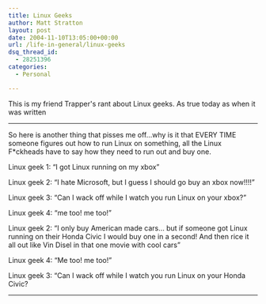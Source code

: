 ```yaml
---
title: Linux Geeks
author: Matt Stratton
layout: post
date: 2004-11-10T13:05:00+00:00
url: /life-in-general/linux-geeks
dsq_thread_id:
  - 28251396
categories:
  - Personal

---
```

This is my friend Trapper's rant about Linux geeks. As true today as when it was written

__________
So here is another thing that pisses me off&#8230;why is it that EVERY TIME someone figures out how to run Linux on something, all the Linux F*ckheads have to say how they need to run out and buy one.
  
Linux geek 1: &#8220;I got Linux running on my xbox&#8221;
  
Linux geek 2: &#8220;I hate Microsoft, but I guess I should go buy an xbox now!!!!&#8221;
  
Linux geek 3: &#8220;Can I wack off while I watch you run Linux on your xbox?&#8221;
  
Linux geek 4: &#8220;me too! me too!&#8221;
  
Linux geek 2: &#8220;I only buy American made cars&#8230; but if someone got Linux running on their Honda Civic I would buy one in a second! And then rice it all out like Vin Disel in that one movie with cool cars&#8221;
  
Linux geek 4: &#8220;Me too! me too!&#8221;
  
Linux geek 3: &#8220;Can I wack off while I watch you run Linux on your Honda Civic?
_______

